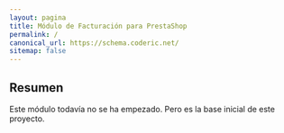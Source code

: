 ```yaml
---
layout: pagina
title: Módulo de Facturación para PrestaShop
permalink: /
canonical_url: https://schema.coderic.net/
sitemap: false
---
```

## Resumen ##
Este módulo todavía no se ha empezado. Pero es la base inicial de este proyecto.
